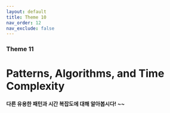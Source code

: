 ```yaml
---
layout: default
title: Theme 10
nav_order: 12
nav_exclude: false
---
```

### Theme 11
# Patterns, Algorithms, and Time Complexity
#### 다른 유용한 패턴과 시간 복잡도에 대해 알아봅시다! ~~
